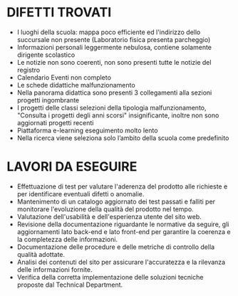# DIFETTI TROVATI
- I luoghi della scuola: mappa poco efficiente ed l'indirizzo dello succursale non presente (Laboratorio fisica presenta parcheggio)
- Informazioni personali leggermente nebulosa, contiene solamente dirigente scolastico
- Le notizie non sono coerenti, non sono presenti tutte le notizie del registro
- Calendario Eventi non completo
- Le schede didattiche malfunzionamento
- Nella panorama didattica sono presenti 3 collegamenti alla sezioni progetti ingombrante
- I progetti delle classi selezioni della tipologia malfunzionamento, "Consulta i progetti degli anni scorsi" insignificante, inoltre non sono aggiornati progetti recenti
- Piattaforma e-learning eseguimento molto lento
- Nella ricerca viene seleziona solo l’ambito della scuola come predefinito


# LAVORI DA ESEGUIRE
- Effettuazione di test per valutare l'aderenza del prodotto alle richieste e per identificare eventuali difetti o anomalie.
- Mantenimento di un catalogo aggiornato dei test passati e falliti per monitorare l'evoluzione della qualità del prodotto nel tempo.
- Valutazione dell'usabilità e dell'esperienza utente del sito web.
- Revisione della documentazione riguardante le normative da seguire, gli aggiornamenti lato back-end e lato front-end per garantire la coerenza e la completezza delle informazioni.
- Documentazione delle procedure e delle metriche di controllo della qualità adottate.
- Analisi dei contenuti del sito per assicurare l'accuratezza e la rilevanza delle informazioni fornite.
- Verifica della corretta implementazione delle soluzioni tecniche proposte dal Technical Department.
